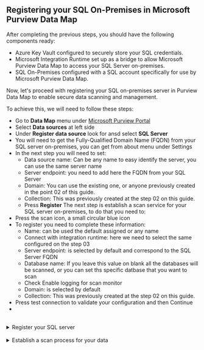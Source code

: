 ## Registering your SQL On-Premises in Microsoft Purview Data Map

After completing the previous steps, you should have the following components ready:
- Azure Key Vault configured to securely store your SQL credentials.
- Microsoft Integration Runtime set up as a bridge to allow Microsoft Purview Data Map to access your SQL Server on-premises.
- SQL On-Premises configured with a SQL account specifically for use by Microsoft Purview Data Map.

Now, let's proceed with registering your SQL on-premises server in Purview Data Map to enable secure data scanning and management.

To achieve this, we will need to follow these steps:
- Go to **Data Map** menu under [Microsoft Purview Portal](https://purview.microsoft.com)
- Select **Data sources** at left side
- Under **Register data source** look for ansd select **SQL Server**
- You will need to get the Fully-Qualified Domain Name (FQDN) from your SQL server on-premises, you can get from about menu under Settings
- In the next step you will need to set:
  - Data source name: Can be any name to easy identify the server, you can use the same server name
  - Server endpoint: you need to add here the FQDN from your SQL Server
  - Domain: You can use the existing one, or anyone previously created in the point 02 of this guide.
  - Collection: This was previously created at the step 02 on this guide.
  - Press **Register**
The next step is establish a scan service for your SQL server on-premises, to do that you need to:
- Press the scan icon, a small circular blue icon
- To register you need to complete these information:
  - Name: can be used the default assigned or any name
  - Connect with integration runtime: here we need to select the same configured on the step 03
  - Server endpoint: is selected by default and correspond to the SQL Server FQDN
  - Database name: If you leave this value on blank all the databases will be scanned, or you can set ths specific datbase that you want to scan
  - Check Enable logging for scan monitor
  - Domain: is selected by default
  - Collection: This was previously created at the step 02 on this guide.
- Press test connection to validate your configuration and then Continue
- 

<br>
<details>
<summary>Register your SQL server</summary>

![image](https://github.com/user-attachments/assets/d2095ec5-8238-4fed-9599-a382c8c7ab57)

![image](https://github.com/user-attachments/assets/89f4d9c7-f161-4c35-a24f-761b1a86874b)

![image](https://github.com/user-attachments/assets/2ebb8c52-832e-4fd4-bdc0-cd76c1b6691f)

![image](https://github.com/user-attachments/assets/02c016fa-3f1e-4c65-a8e2-171d9dd2b3c9)

![image](https://github.com/user-attachments/assets/dc4f59de-cd01-4183-afcb-46249fccfa04)

</details>
<br>

<details>
<summary>Establish a scan process for your data</summary>

![image](https://github.com/user-attachments/assets/9763a1cd-e1ad-44e5-946f-4a93845f7e90)

![image](https://github.com/user-attachments/assets/28f82076-fe00-46d5-93df-9e9fd0218de4)

![image](https://github.com/user-attachments/assets/ec576202-975f-4dc2-9076-f06b67816b42)

![image](https://github.com/user-attachments/assets/169000c1-0970-4176-afc6-e81c9c37afec)

![image](https://github.com/user-attachments/assets/1e5cd23f-88ed-42a6-bb26-f2f5baad7c9e)

![image](https://github.com/user-attachments/assets/13cc739c-5858-4c0f-a60a-76f9bc688ef0)

![image](https://github.com/user-attachments/assets/28c8f447-94cf-4504-a6e1-bd561a1ac34c)

![image](https://github.com/user-attachments/assets/cfc658dd-f6c2-403a-889c-11a5fdedb5e7)

![image](https://github.com/user-attachments/assets/845674de-d21d-4983-b142-e5fef4394c9c)

</details>
<br>
<br>
